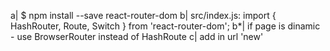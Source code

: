 a| $ npm install --save react-router-dom
b| src/index.js: import { HashRouter, Route, Switch } from 'react-router-dom';
b*| if page is dinamic - use BrowserRouter instead of HashRoute
c| add in url 'new'